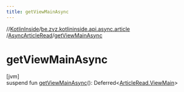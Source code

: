 ```yaml
---
title: getViewMainAsync
---
```

//[KotlinInside](../../../index.html)/[be.zvz.kotlininside.api.async.article](../index.html)
/[AsyncArticleRead](index.html)/[getViewMainAsync](get-view-main-async.html)

# getViewMainAsync

[jvm]\
suspend fun [getViewMainAsync](get-view-main-async.html)():
Deferred<[ArticleRead.ViewMain](../../be.zvz.kotlininside.api.article/-article-read/-view-main/index.html)>




